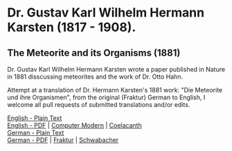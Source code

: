 # Dr. Gustav Karl Wilhelm Hermann Karsten (1817 - 1908).

## The Meteorite and its Organisms (1881)

Dr. Gustav Karl Wilhelm Hermann Karsten wrote a paper published in Nature in 1881 disscussing meteorites and the work of Dr. Otto Hahn.

Attempt at a translation of Dr. Hermann Karsten's 1881 work: "Die Meteorite und ihre Organismen", from the original (Fraktur) German to English, I welcome all pull requests of submitted translations and/or edits.

[English - Plain Text](DIE-METEORITE-UND-IHRE-ORGANISMEN/full-text-english.md)  
[English - PDF](https://cdn.solaranamnesis.com/HermannKarsten/herman_karston_die_meteorite_und_ihre_organismen_english_PDFlaTex.pdf) | [Computer Modern](https://cdn.solaranamnesis.com/HermannKarsten/herman_karston_meteorite_english-compmod.pdf) | [Coelacanth](https://cdn.solaranamnesis.com/HermannKarsten/herman_karston_meteorite_english-coelacanth.pdf)  
[German - Plain Text](DIE-METEORITE-UND-IHRE-ORGANISMEN/full-text-german.md)  
[German - PDF](https://cdn.solaranamnesis.com/HermannKarsten/herman_karston_die_meteorite_und_ihre_organismen_german_PDFlaTex.pdf) | [Fraktur](https://cdn.solaranamnesis.com/HermannKarsten/herman_karston_die_meteorite_und_ihre_organismen_german_PDFlaTex-frak.pdf) | [Schwabacher](https://cdn.solaranamnesis.com/HermannKarsten/herman_karston_die_meteorite_und_ihre_organismen_german_PDFlaTex-swab.pdf)  
